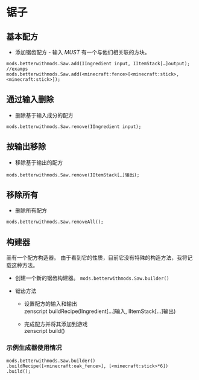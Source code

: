 # 锯子

## 基本配方

* 添加锯齿配方 - 输入 *MUST* 有一个与他们相关联的方块。

```zenscript
mods.betterwithmods.Saw.add(IIngredient input, IItemStack[…]output);
//examps
mods.betterwithmods.Saw.add(<minecraft:fence>[<minecraft:stick>,<minecraft:stick>]);
```

## 通过输入删除

* 删除基于输入成分的配方

```zenscript
mods.betterwithmods.Saw.remove(IIngredient input);
```

## 按输出移除

* 移除基于输出的配方

```zenscript
mods.betterwithmods.Saw.remove(IItemStack[…]输出);
```

## 移除所有

* 删除所有配方

```zenscript
mods.betterwithmods.Saw.removeAll();
```

## 构建器

圣有一个配方构造器。 由于看到它的性质，目前它没有特殊的构造方法，我将记载这种方法。

* 创建一个新的锯齿构建器。 `mods.betterwithmods.Saw.builder()`

* 锯齿方法
     
     * 设置配方的输入和输出  
              zenscript
              buildRecipe(IIngredient[…]输入, IItemStack[…]输出)
     
     * 完成配方并将其添加到游戏  
              zenscript
              build()

### 示例生成器使用情况

    mods.betterwithmods.Saw.builder()
    .buildRecipe([<minecraft:oak_fence>], [<minecraft:stick>*6])
    .build();